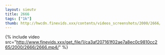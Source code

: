 ```yaml
--- 
layout: sieutv
title: 2666
tags: ["1k"]
thumb: http://hwcdn.finevids.xxx/contents/videos_screenshots/2000/2666/preview.mp4.jpg
---
```

{% include video src="http://www.finevids.xxx/get_file/1/ca3af207161f02ae7a8ec0c9810cc265/2000/2666/2666.mp4/" %} 
